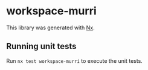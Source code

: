 # workspace-murri

This library was generated with [Nx](https://nx.dev).

## Running unit tests

Run `nx test workspace-murri` to execute the unit tests.
